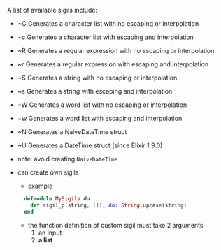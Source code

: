 A list of available sigils include:

- ~C Generates a character list with no escaping or interpolation
- ~c Generates a character list with escaping and interpolation
- ~R Generates a regular expression with no escaping or interpolation
- ~r Generates a regular expression with escaping and interpolation
- ~S Generates a string with no escaping or interpolation
- ~s Generates a string with escaping and interpolation
- ~W Generates a word list with no escaping or interpolation
- ~w Generates a word list with escaping and interpolation
- ~N Generates a NaiveDateTime struct
- ~U Generates a DateTime struct (since Elixir 1.9.0)

- note: avoid creating `NaiveDateTime`

- can create own sigils
  - example
  ```elixir
    defmodule MySigils do
      def sigil_p(string, []), do: String.upcase(string)
    end
  ```
  - the function definition of custom sigil must take 2 arguments
    1. an input
    2. <b>a list</b>

